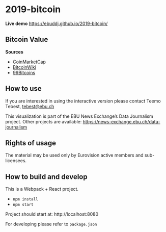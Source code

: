 # 2019-bitcoin

**Live demo** https://ebuddj.github.io/2019-bitcoin/

## Bitcoin Value

**Sources**
* [CoinMarketCap](https://coinmarketcap.com/currencies/bitcoin/historical-data/?start=20130428&end=20191029)
* [BitcoinWiki](https://en.bitcoinwiki.org/wiki/Bitcoin_history#Bitcoin_price_history_2009_to_2019)
* [99Bitcoins](https://99bitcoins.com/bitcoin/historical-price/)

## How to use

If you are interested in using the interactive version please contact Teemo Tebest, tebest@ebu.ch

This visualization is part of the EBU News Exchange’s Data Journalism project. Other projects are available: https://news-exchange.ebu.ch/data-journalism

## Rights of usage

The material may be used only by Eurovision active members and sub-licensees.

## How to build and develop

This is a Webpack + React project.

* `npm install`
* `npm start`

Project should start at: http://localhost:8080

For developing please refer to `package.json`